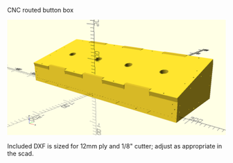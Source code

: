 CNC routed button box

![](button_box.png)

Included DXF is sized for 12mm ply and 1/8" cutter; adjust as appropriate in the
scad.
